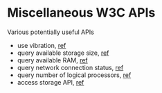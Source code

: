 # Miscellaneous W3C APIs
Various potentially useful APIs

- use vibration, [ref](https://developer.mozilla.org/en-US/docs/Web/API/Vibration_API)
- query available storage size, [ref](https://developer.mozilla.org/en-US/docs/Web/API/StorageManager/estimate)
- query available RAM, [ref](https://developer.mozilla.org/en-US/docs/Web/API/Performance/memory)
- query network connection status, [ref](https://developer.mozilla.org/en-US/docs/Web/API/Network_Information_API)
- query number of logical processors, [ref](https://developer.mozilla.org/en-US/docs/Web/API/NavigatorConcurrentHardware/hardwareConcurrency)
- access storage API, [ref](https://developer.mozilla.org/en-US/docs/Web/API/Storage_API)
